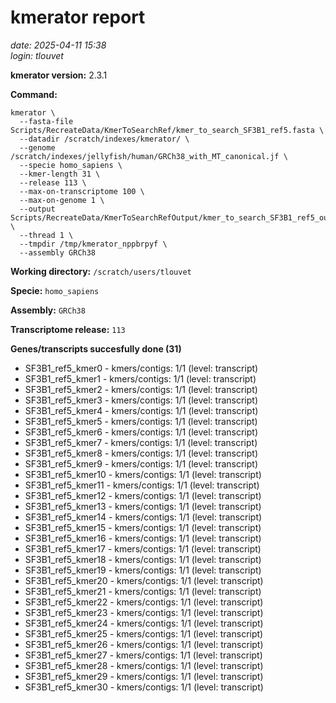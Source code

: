 # kmerator report
*date: 2025-04-11 15:38*  
*login: tlouvet*

**kmerator version:** 2.3.1

**Command:**

```
kmerator \
  --fasta-file Scripts/RecreateData/KmerToSearchRef/kmer_to_search_SF3B1_ref5.fasta \
  --datadir /scratch/indexes/kmerator/ \
  --genome /scratch/indexes/jellyfish/human/GRCh38_with_MT_canonical.jf \
  --specie homo_sapiens \
  --kmer-length 31 \
  --release 113 \
  --max-on-transcriptome 100 \
  --max-on-genome 1 \
  --output Scripts/RecreateData/KmerToSearchRefOutput/kmer_to_search_SF3B1_ref5_output \
  --thread 1 \
  --tmpdir /tmp/kmerator_nppbrpyf \
  --assembly GRCh38
```

**Working directory:** `/scratch/users/tlouvet`

**Specie:** `homo_sapiens`

**Assembly:** `GRCh38`

**Transcriptome release:** `113`

**Genes/transcripts succesfully done (31)**

- SF3B1_ref5_kmer0 - kmers/contigs: 1/1 (level: transcript)
- SF3B1_ref5_kmer1 - kmers/contigs: 1/1 (level: transcript)
- SF3B1_ref5_kmer2 - kmers/contigs: 1/1 (level: transcript)
- SF3B1_ref5_kmer3 - kmers/contigs: 1/1 (level: transcript)
- SF3B1_ref5_kmer4 - kmers/contigs: 1/1 (level: transcript)
- SF3B1_ref5_kmer5 - kmers/contigs: 1/1 (level: transcript)
- SF3B1_ref5_kmer6 - kmers/contigs: 1/1 (level: transcript)
- SF3B1_ref5_kmer7 - kmers/contigs: 1/1 (level: transcript)
- SF3B1_ref5_kmer8 - kmers/contigs: 1/1 (level: transcript)
- SF3B1_ref5_kmer9 - kmers/contigs: 1/1 (level: transcript)
- SF3B1_ref5_kmer10 - kmers/contigs: 1/1 (level: transcript)
- SF3B1_ref5_kmer11 - kmers/contigs: 1/1 (level: transcript)
- SF3B1_ref5_kmer12 - kmers/contigs: 1/1 (level: transcript)
- SF3B1_ref5_kmer13 - kmers/contigs: 1/1 (level: transcript)
- SF3B1_ref5_kmer14 - kmers/contigs: 1/1 (level: transcript)
- SF3B1_ref5_kmer15 - kmers/contigs: 1/1 (level: transcript)
- SF3B1_ref5_kmer16 - kmers/contigs: 1/1 (level: transcript)
- SF3B1_ref5_kmer17 - kmers/contigs: 1/1 (level: transcript)
- SF3B1_ref5_kmer18 - kmers/contigs: 1/1 (level: transcript)
- SF3B1_ref5_kmer19 - kmers/contigs: 1/1 (level: transcript)
- SF3B1_ref5_kmer20 - kmers/contigs: 1/1 (level: transcript)
- SF3B1_ref5_kmer21 - kmers/contigs: 1/1 (level: transcript)
- SF3B1_ref5_kmer22 - kmers/contigs: 1/1 (level: transcript)
- SF3B1_ref5_kmer23 - kmers/contigs: 1/1 (level: transcript)
- SF3B1_ref5_kmer24 - kmers/contigs: 1/1 (level: transcript)
- SF3B1_ref5_kmer25 - kmers/contigs: 1/1 (level: transcript)
- SF3B1_ref5_kmer26 - kmers/contigs: 1/1 (level: transcript)
- SF3B1_ref5_kmer27 - kmers/contigs: 1/1 (level: transcript)
- SF3B1_ref5_kmer28 - kmers/contigs: 1/1 (level: transcript)
- SF3B1_ref5_kmer29 - kmers/contigs: 1/1 (level: transcript)
- SF3B1_ref5_kmer30 - kmers/contigs: 1/1 (level: transcript)
